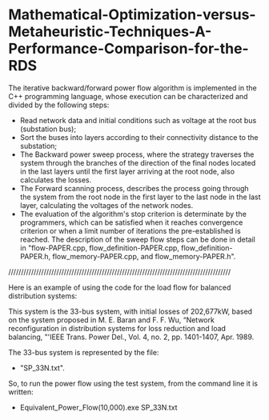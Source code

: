 # Mathematical-Optimization-versus-Metaheuristic-Techniques-A-Performance-Comparison-for-the-RDS
  The iterative backward/forward power flow algorithm is implemented in the C++ programming language,
whose execution can be characterized and divided by the following steps:

*   Read network data and initial conditions such as voltage at the root bus (substation bus);
*   Sort the buses into layers according to their connectivity distance to the substation;
*   The Backward power sweep process, where the strategy traverses the system through the branches of the
direction of the final nodes located in the last layers until the first layer arriving at the root node,
also calculates the losses.
*   The Forward scanning process, describes the process going through the system from the root node in the 
first layer to the last node in the last layer, calculating the voltages of the network nodes.
*   The evaluation of the algorithm's stop criterion is determinate by the programmers, which can be satisfied
when it reaches convergence criterion or when a limit number of iterations the pre-established is reached.
The description of the sweep flow steps can be done in detail in "flow-PAPER.cpp, flow_definition-PAPER.cpp,
  flow_definition-PAPER.h, flow_memory-PAPER.cpp, and flow_memory-PAPER.h".

////////////////////////////////////////////////////////////////////////////////////////

Here is an example of using the code for the load flow for balanced distribution systems:

This system is the 33-bus system, with initial losses of 202,677kW,  based on the system proposed in M. E. Baran and F. F. Wu, “Network 
reconfiguration in distribution systems for loss reduction and load balancing, ”'IEEE Trans. Power Del., Vol. 4, no. 2, pp. 1401-1407, Apr. 1989.

The 33-bus system is represented by the file:
* "SP_33N.txt". 

So, to run the power flow using the test system, from the command line it is written:
* Equivalent_Power_Flow(10,000).exe SP_33N.txt
